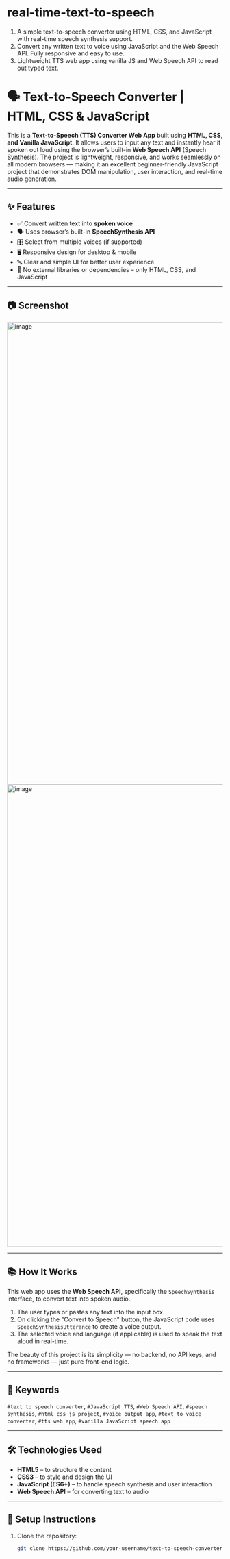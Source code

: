 # real-time-text-to-speech
1. A simple text-to-speech converter using HTML, CSS, and JavaScript with real-time speech synthesis support.
2. Convert any written text to voice using JavaScript and the Web Speech API. Fully responsive and easy to use.
3. Lightweight TTS web app using vanilla JS and Web Speech API to read out typed text.

# 🗣️ Text-to-Speech Converter | HTML, CSS & JavaScript

This is a **Text-to-Speech (TTS) Converter Web App** built using **HTML, CSS, and Vanilla JavaScript**. It allows users to input any text and instantly hear it spoken out loud using the browser’s built-in **Web Speech API** (Speech Synthesis). The project is lightweight, responsive, and works seamlessly on all modern browsers — making it an excellent beginner-friendly JavaScript project that demonstrates DOM manipulation, user interaction, and real-time audio generation.

---

## ✨ Features

- ✅ Convert written text into **spoken voice**
- 🗣️ Uses browser’s built-in **SpeechSynthesis API**
- 🎛️ Select from multiple voices (if supported)
- 🖥️ Responsive design for desktop & mobile
- 🔤 Clear and simple UI for better user experience
- 🧠 No external libraries or dependencies – only HTML, CSS, and JavaScript

---


## 📷 Screenshot

<img width="1920" height="1080" alt="image" src="https://github.com/user-attachments/assets/683f9a82-f52c-4ec3-8677-3ab55208cb09" />

<img width="1920" height="1080" alt="image" src="https://github.com/user-attachments/assets/fc8f8e57-e02b-4b05-be84-179d72f55ae2" />



---

## 📚 How It Works

This web app uses the **Web Speech API**, specifically the `SpeechSynthesis` interface, to convert text into spoken audio.

1. The user types or pastes any text into the input box.
2. On clicking the "Convert to Speech" button, the JavaScript code uses `SpeechSynthesisUtterance` to create a voice output.
3. The selected voice and language (if applicable) is used to speak the text aloud in real-time.

The beauty of this project is its simplicity — no backend, no API keys, and no frameworks — just pure front-end logic.

---

## 🧠 Keywords

`#text to speech converter`, `#JavaScript TTS`, `#Web Speech API`, `#speech synthesis`, `#html css js project`, `#voice output app`, `#text to voice converter`, `#tts web app`, `#vanilla JavaScript speech app`

---

## 🛠️ Technologies Used

- **HTML5** – to structure the content
- **CSS3** – to style and design the UI
- **JavaScript (ES6+)** – to handle speech synthesis and user interaction
- **Web Speech API** – for converting text to audio

---

## 🔧 Setup Instructions

1. Clone the repository:
   ```bash
   git clone https://github.com/your-username/text-to-speech-converter.git


